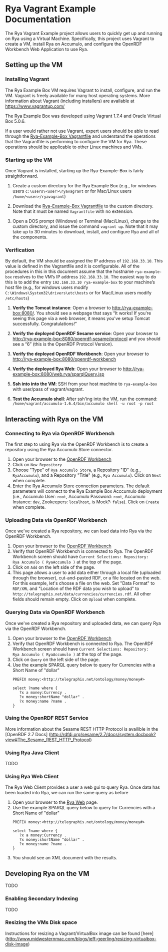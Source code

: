 <!--

[comment]: # Licensed to the Apache Software Foundation (ASF) under one
[comment]: # or more contributor license agreements.  See the NOTICE file
[comment]: # distributed with this work for additional information
[comment]: # regarding copyright ownership.  The ASF licenses this file
[comment]: # to you under the Apache License, Version 2.0 (the
[comment]: # "License"); you may not use this file except in compliance
[comment]: # with the License.  You may obtain a copy of the License at
[comment]: # 
[comment]: #   http://www.apache.org/licenses/LICENSE-2.0
[comment]: # 
[comment]: # Unless required by applicable law or agreed to in writing,
[comment]: # software distributed under the License is distributed on an
[comment]: # "AS IS" BASIS, WITHOUT WARRANTIES OR CONDITIONS OF ANY
[comment]: # KIND, either express or implied.  See the License for the
[comment]: # specific language governing permissions and limitations
[comment]: # under the License.

-->

# Rya Vagrant Example Documentation

The Rya Vagrant Example project allows users to quickly get up and running on Rya using a Virtual Machine.  Specifically, this project uses Vagrant to create a VM, install Rya on Accumulo, and configure the OpenRDF Workbench Web Application to use Rya. 

## Setting up the VM

### Installing Vagrant

The Rya Example Box VM requires Vagrant to install, configure, and run the VM.  Vagrant is freely available for many host operating systems.  More information about Vagrant (including installers) are available at <https://www.vagrantup.com/>

The Rya Example Box was developed using Vagrant 1.7.4 and Oracle Virtual Box 5.0.6. 

If a user would rather not use Vagrant, expert users should be able to read through the [Rya-Example-Box Vagrantfile][pathToVF] and understand the operations that the Vagrantfile is performing to configure the VM for Rya.  These operations should be applicable to other Linux machines and VMs.

### Starting up the VM	

Once Vagrant is installed, starting up the Rya-Example-Box is fairly straightforward.

1. Create a custom directory for the Rya Example Box (e.g., for windows users `c:\users\<user>\ryavagrant` or for Mac/Linux users `/home/<user>/ryavagrant`)

1. Download the [Rya-Example-Box Vagrantfile][pathToVF] to the custom directory.  Note that it must be named `Vagrantfile` with no extension.

1. Open a DOS prompt (Windows) or Terminal (Mac/Linux), change to the custom directory, and issue the command `vagrant up`.  Note that it may take up to 30 minutes to download, install, and configure Rya and all of the components.

### Verification

By default, the VM should be assigned the IP address of `192.168.33.10`.  This value is defined in the Vagrantfile and it is configurable.  All of the procedures in this in this document assume that the hostname `rya-example-box` resolves to the VM’s IP address `192.168.33.10`.  The easiest way to do this is to add the entry `192.168.33.10 rya-example-box` to your machine’s host file (e.g., for windows users modify `C:\Windows\System32\drivers\etc\hosts` or for Mac/Linux users modify `/etc/hosts`)

1. **Verify the Tomcat instance**:  Open a browser to <http://rya-example-box:8080/>.  You should see a webpage that says “It works!  If you're seeing this page via a web browser, it means you've setup Tomcat successfully. Congratulations!”

1. **Verify the deployed OpenRDF Sesame service**: Open your browser to <http://rya-example-box:8080/openrdf-sesame/protocol> and you should see a “6” (this is the OpenRDF Protocol Version).

1. **Verify the deployed OpenRDF Workbench**: Open your browser to <http://rya-example-box:8080/openrdf-workbench>

1. **Verify the deployed Rya Web**: Open your browser to <http://rya-example-box:8080/web.rya/sparqlQuery.jsp>
 
1. **Ssh into into the VM**: SSH from your host machine to `rya-example-box` with user/pass of vagrant/vagrant.

1. **Test the Accumulo shell**: After ssh'ing into the VM, run the command: `/home/vagrant/accumulo-1.6.4/bin/accumulo shell -u root -p root`

## Interacting with Rya on the VM

### Connecting to Rya via OpenRDF Workbench

The first step to using Rya via the OpenRDF Workbench is to create a repository using the Rya Accumulo Store connector.

1. Open your browser to the [OpenRDF Workbench](http://rya-example-box:8080/openrdf-workbench)
2. Click on `New Repository`
3. Choose "Type" of `Rya Accumulo Store`, a Repository "ID" (e.g., `RyaAccumulo`), and a Repository "Title" (e.g., `Rya Accumulo`).  Click on `Next` when complete.
4. Enter the Rya Accumulo Store connection parameters.  The default parameters will connect to the Rya Example Box Acccumulo deployment (i.e., Accumulo User: `root`, Accumulo Password: `root`, Accumulo Instance: `dev`, Zookeepers: `localhost`, is Mock?: `false`).  Click on `Create` when complete.

### Uploading Data via OpenRDF Workbench

Once we've created a Rya repository, we can load data into Rya via the OpenRDF Workbench.

1.  Open your browser to the [OpenRDF Workbench](http://rya-example-box:8080/openrdf-workbench)
1. Verify that OpenRDF Workbench is connected to Rya.  The OpenRDF Workbench screen should have `Current Selections: Repository:	Rya Accumulo ( RyaAccumulo )` at the top of the page.	
2. Click on `Add` on the left side of the page.
3. This page allows a user to add data either through a local file (uploaded through the browser), cut-and-pasted RDF, or a file located on the web.  For this example, let's choose a file on the web.  Set "Data Format" to `RDF/XML` and "Location of the RDF data you wish to upload" to `http://telegraphis.net/data/currencies/currencies.rdf`.  All other fields should remain empty.  Click on `Upload` when complete.

### Querying Data via OpenRDF Workbench

Once we've created a Rya repository and uploaded data, we can query Rya via the OpenRDF Workbench.

1. Open your browser to the [OpenRDF Workbench](http://rya-example-box:8080/openrdf-workbench)
1. Verify that OpenRDF Workbench is connected to Rya.  The OpenRDF Workbench screen should have `Current Selections: Repository:	Rya Accumulo ( RyaAccumulo )` at the top of the page.	
1. Click on `Query` on the left side of the page.
1. Use the example SPARQL query below to query for Currencies with a Short Name of "dollar"
    ```
    PREFIX money:<http://telegraphis.net/ontology/money/money#>
    
    select ?name where {
       ?x a money:Currency .
       ?x money:shortName "dollar" .
       ?x money:name ?name .
    }
    ```

### Using the OpenRDF REST Service

More information about the Sesame REST HTTP Protocol is availible in the [OpenRDF 2.7 Docs] (http://rdf4j.org/sesame/2.7/docs/system.docbook?view#The_Sesame_REST_HTTP_Protocol)

### Using Rya Java Client
TODO

### Using Rya Web Client

The Rya Web Client provides a user a web gui to query Rya.  Once data has been loaded into Rya, we can run the same query as before

1. Open your browser to the [Rya Web](http://rya-example-box:8080/web.rya/sparqlQuery.jsp) page.
1. Use the example SPARQL query below to query for Currencies with a Short Name of "dollar"
    ```
    PREFIX money:<http://telegraphis.net/ontology/money/money#>
    
    select ?name where {
       ?x a money:Currency .
       ?x money:shortName "dollar" .
       ?x money:name ?name .
    }
    ```
1. You should see an XML document with the results.

## Developing Rya on the VM
TODO

### Enabling Secondary Indexing
TODO

### Resizing the VMs Disk space
Instructions for resizing a Vagrant/VirtualBox image can be found [here] (http://www.midwesternmac.com/blogs/jeff-geerling/resizing-virtualbox-disk-image)

[pathToVF]: Vagrantfile
